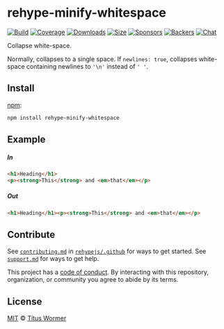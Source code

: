 <!--This file is generated by `build-packages.js`-->

# rehype-minify-whitespace

[![Build][build-badge]][build]
[![Coverage][coverage-badge]][coverage]
[![Downloads][downloads-badge]][downloads]
[![Size][size-badge]][size]
[![Sponsors][sponsors-badge]][collective]
[![Backers][backers-badge]][collective]
[![Chat][chat-badge]][chat]

Collapse white-space.

Normally, collapses to a single space.
If `newlines: true`, collapses white-space containing newlines to `'\n'`
instead of `' '`.

## Install

[npm][]:

```sh
npm install rehype-minify-whitespace
```

## Example

##### In

```html
<h1>Heading</h1>
<p><strong>This</strong> and <em>that</em></p>
```

##### Out

```html
<h1>Heading</h1><p><strong>This</strong> and <em>that</em></p>
```

## Contribute

See [`contributing.md`][contributing] in [`rehypejs/.github`][health] for ways
to get started.
See [`support.md`][support] for ways to get help.

This project has a [code of conduct][coc].
By interacting with this repository, organization, or community you agree to
abide by its terms.

## License

[MIT][license] © [Titus Wormer][author]

[build-badge]: https://img.shields.io/travis/rehypejs/rehype-minify.svg

[build]: https://travis-ci.org/rehypejs/rehype-minify

[coverage-badge]: https://img.shields.io/codecov/c/github/rehypejs/rehype-minify.svg

[coverage]: https://codecov.io/github/rehypejs/rehype-minify

[downloads-badge]: https://img.shields.io/npm/dm/rehype-minify-whitespace.svg

[downloads]: https://www.npmjs.com/package/rehype-minify-whitespace

[size-badge]: https://img.shields.io/bundlephobia/minzip/rehype-minify-whitespace.svg

[size]: https://bundlephobia.com/result?p=rehype-minify-whitespace

[sponsors-badge]: https://opencollective.com/unified/sponsors/badge.svg

[backers-badge]: https://opencollective.com/unified/backers/badge.svg

[collective]: https://opencollective.com/unified

[chat-badge]: https://img.shields.io/badge/chat-discussions-success.svg

[chat]: https://github.com/rehypejs/rehype/discussions

[npm]: https://docs.npmjs.com/cli/install

[health]: https://github.com/rehypejs/.github

[contributing]: https://github.com/rehypejs/.github/blob/main/contributing.md

[support]: https://github.com/rehypejs/.github/blob/main/support.md

[coc]: https://github.com/rehypejs/.github/blob/main/code-of-conduct.md

[license]: https://github.com/rehypejs/rehype-minify/blob/main/license

[author]: https://wooorm.com
